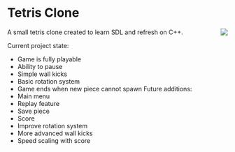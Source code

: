 # Tetris Clone

<img align="right" src="https://user-images.githubusercontent.com/33639246/111414167-bbe06e80-869c-11eb-9988-e00579d45473.JPG">

A small tetris clone created to learn SDL and refresh on C++.

Current project state:
  - Game is fully playable
  - Ability to pause
  - Simple wall kicks
  - Basic rotation system
  - Game ends when new piece cannot spawn
Future additions:
  - Main menu
  - Replay feature
  - Save piece
  - Score
  - Improve rotation system
  - More advanced wall kicks
  - Speed scaling with score
